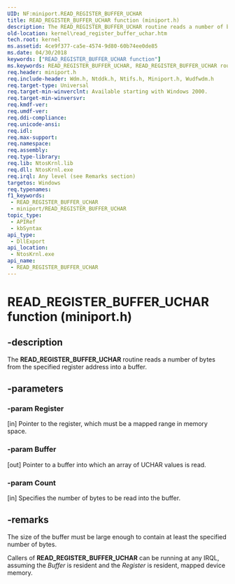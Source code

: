 ```yaml
---
UID: NF:miniport.READ_REGISTER_BUFFER_UCHAR
title: READ_REGISTER_BUFFER_UCHAR function (miniport.h)
description: The READ_REGISTER_BUFFER_UCHAR routine reads a number of bytes from the specified register address into a buffer.
old-location: kernel\read_register_buffer_uchar.htm
tech.root: kernel
ms.assetid: 4ce9f377-ca5e-4574-9d80-60b74ee0de85
ms.date: 04/30/2018
keywords: ["READ_REGISTER_BUFFER_UCHAR function"]
ms.keywords: READ_REGISTER_BUFFER_UCHAR, READ_REGISTER_BUFFER_UCHAR routine [Kernel-Mode Driver Architecture], k103_053aab44-4a1f-4eb3-a052-ee00f16a349d.xml, kernel.read_register_buffer_uchar, wdm/READ_REGISTER_BUFFER_UCHAR
req.header: miniport.h
req.include-header: Wdm.h, Ntddk.h, Ntifs.h, Miniport.h, Wudfwdm.h
req.target-type: Universal
req.target-min-winverclnt: Available starting with Windows 2000.
req.target-min-winversvr: 
req.kmdf-ver: 
req.umdf-ver: 
req.ddi-compliance: 
req.unicode-ansi: 
req.idl: 
req.max-support: 
req.namespace: 
req.assembly: 
req.type-library: 
req.lib: NtosKrnl.lib
req.dll: NtosKrnl.exe
req.irql: Any level (see Remarks section)
targetos: Windows
req.typenames: 
f1_keywords:
 - READ_REGISTER_BUFFER_UCHAR
 - miniport/READ_REGISTER_BUFFER_UCHAR
topic_type:
 - APIRef
 - kbSyntax
api_type:
 - DllExport
api_location:
 - NtosKrnl.exe
api_name:
 - READ_REGISTER_BUFFER_UCHAR
---
```


# READ_REGISTER_BUFFER_UCHAR function (miniport.h)


## -description

The <b>READ_REGISTER_BUFFER_UCHAR</b> routine reads a number of bytes from the specified register address into a buffer.

## -parameters

### -param Register 

[in]
Pointer to the register, which must be a mapped range in memory space.

### -param Buffer 

[out]
Pointer to a buffer into which an array of UCHAR values is read.

### -param Count 

[in]
Specifies the number of bytes to be read into the buffer.

## -remarks

The size of the buffer must be large enough to contain at least the specified number of bytes.

Callers of <b>READ_REGISTER_BUFFER_UCHAR</b> can be running at any IRQL, assuming the <i>Buffer</i> is resident and the <i>Register</i> is resident, mapped device memory.

